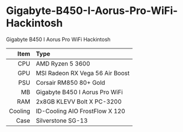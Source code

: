 # Gigabyte-B450-I-Aorus-Pro-WiFi-Hackintosh
Gigabyte B450 I Aorus Pro WiFi Hackintosh

| Item    | Type                            |
| ---:    |                            :--- |
| CPU     | AMD Ryzen 5 3600                |
| GPU     | MSI Radeon RX Vega 56 Air Boost |
| PSU     | Corsair RM850 80+ Gold          |
| MB      | Gigabyte B450 I Aorus Pro WiFi  |
| RAM     | 2x8GB KLEVV Bolt X PC-3200      |
| Cooling | ID-Cooling AIO FrostFlow X 120  |
| Case    | Silverstone SG-13               |
